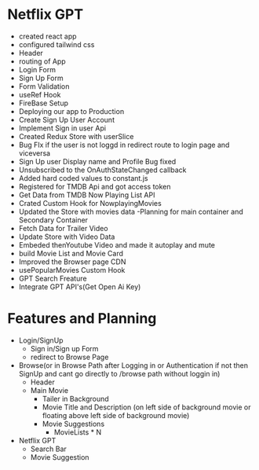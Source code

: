 
# Netflix GPT
- created react app
- configured tailwind css
- Header
- routing of App
- Login Form
- Sign Up Form
- Form Validation
- useRef Hook 
- FireBase Setup
- Deploying our app to Production
- Create Sign Up User Account
- Implement Sign in user Api
- Created Redux Store with userSlice
- Bug FIx if the user is not loggd in       redirect route to login page and viceversa   
- Sign Up user Display name and Profile Bug fixed
- Unsubscribed to the OnAuthStateChanged callback
- Added hard coded values to constant.js
- Registered for TMDB Api and got access token
- Get Data from TMDB Now Playing List API
- Crated Custom Hook for NowplayingMovies
- Updated the Store with movies data
-Planning for main container and Secondary Container
- Fetch Data for Trailer Video 
- Update Store with Video Data
- Embeded thenYoutube Video and made it autoplay and mute
- build Movie List and Movie Card
- Improved the Browser page CDN
- usePopularMovies Custom Hook
- GPT Search Freature
-  Integrate GPT API's(Get Open Ai Key)



# Features and Planning

- Login/SignUp
    - Sign in/Sign up Form
    - redirect to Browse Page
- Browse(or in Browse Path after Logging in or Authentication if not then SignUp and cant go directly to /browse path without loggin in)
    - Header
    - Main Movie
        - Tailer in Background
        - Movie Title and Description (on left side of background movie or floating above left side of background movie)
        - Movie Suggestions
            - MovieLists * N
- Netflix GPT
    - Search Bar
    - Movie Suggestion
